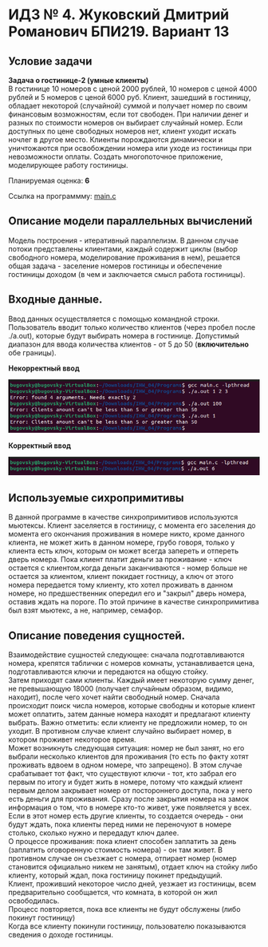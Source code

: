 # ИДЗ № 4. Жуковский Дмитрий Романович БПИ219. Вариант 13
## Условие задачи
**Задача о гостинице-2 (умные клиенты)**  
В гостинице 10 номеров с ценой 2000 рублей, 10 номеров с ценой 4000 рублей и 5 номеров с ценой 6000
руб. Клиент, зашедший в гостиницу, обладает некоторой (случайной) суммой и получает номер по своим финансовым возможностям, если тот свободен. При наличии денег и разных по стоимости номеров он выбирает случайный номер. Если доступных по цене свободных номеров нет, клиент уходит
искать ночлег в другое место. Клиенты порождаются динамически и уничтожаются при освобождении номера или уходе из гостиницы при невозможности оплаты. Создать многопоточное приложение, моделирующее работу гостиницы.

Планируемая оценка: **6**

Ссылка на программму: [main.c](./Programs/main.c)

## Описание модели параллельных вычислений 

Модель построения - итеративный параллелизм. В данном случае потоки представлены клиентами, каждый содержит циклы (выбор свободного номера, моделирование проживания в нем), решается общая задача - заселение номеров гостиницы и обеспечение гостиницы доходом (в чем и заключается смысл работа гостиницы).
## Входные данные.

Ввод данных осуществляется с помощью командной строки.  
Пользователь вводит только количество клиентов (через пробел после ./a.out), которые будут выбирать номера в гостинице. Допустимый диапазон для ввода количества клиентов - от 5 до 50 (**включительно** обе границы).

**Некорректный ввод**

![](./Pictures/wrong_input.png)

**Корректный ввод**

![](./Pictures/correct_input.png)

## Используемые сихропримитивы

В данной программе в качестве синхропримитивов используются мьютексы. Клиент заселяется в гостиницу, с момента его заселения до момента его окончания проживания в номере никто, кроме данного клиента, не может жить в данном номере, грубо говоря, только у клиента есть ключ, которым он может всегда запереть и отпереть дверь номера. Пока клиент платит деньги за проживание - ключ остается с клиентом,когда деньги заканчиваются - номер больше не остается за клиентом, клиент покидает гостницу, а ключ от этого номера передается тому клиенту, кто хотел проживать в данном номере, но предшественник опередил его и "закрыл" дверь номера, оставив ждать на пороге. По этой причине в качестве синхропримитива был взят мьютекс, а не, например, семафор.

## Описание поведения сущностей.

Взаимодействие сущностей следующее: сначала подготавливаются номера, крепятся таблички с номеров комнаты, устанавливается цена, подготавливаются ключи и передаются на общую стойку.  
Затем приходят сами клиенты. Каждый имеет некоторую сумму денег, не превышающую 18000 (получает случайным образом, видимо, находит), после чего хочет найти свободный номер. Сначала происходит поиск числа номеров, которые свободны и которые клиент может оплатить, затем данные номера находят и предлагают клиенту выбрать. Важно отметить: если клиенту не предложили номер, то он уходит. В противном случае клиент случайно выбирает номер, в котором проживет некоторое время.  
Может возникнуть следующая ситуация: номер не был занят, но его выбрали несколько клиентов для проживания (то есть по факту хотят проживать вдвоем в одном номере, что запрещено). В этом случае срабатывает тот факт, что существуют ключи - тот, кто забрал его первым по итогу и будет жить в номере, потому что каждый клиент первым делом закрывает номер от постороннего доступа, пока у него есть деньги для проживания. Сразу после закрытия номера на замок информация о том, что в номере кто-то живет, уже появляется у всех. Если в этот номер есть другие клиенты, то создается очередь - они будут ждать, пока клиенты перед ними не переночуют в номере столько, сколько нужно и передадут ключ далее.  
О процессе проживания: пока клиент способен заплатить за день (заплатить оговоренную стоимость номера) - он там живет. В противном случае он съезжает с номера, отпирает номер (номер становится официально никем не занятым), отдает ключ на стойку либо клиенту, который ждал, пока гостиницу покинет предыдущий.  
Клиент, проживший некоторое число дней, уезжает из гостиницы, всем предварительно сообщается, что комната, в которой он жил освободилась.  
Процесс повторяется, пока все клиенты не будут обслужены (либо покинут гостиницу)  
Когда все клиенту покинули гостиницу, пользователю показываются сведения о доходе гостиницы.